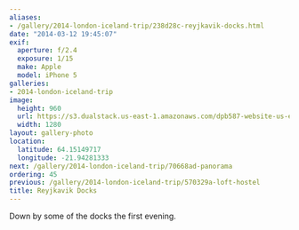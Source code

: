 ```yaml
---
aliases:
- /gallery/2014-london-iceland-trip/238d28c-reyjkavik-docks.html
date: "2014-03-12 19:45:07"
exif:
  aperture: f/2.4
  exposure: 1/15
  make: Apple
  model: iPhone 5
galleries:
- 2014-london-iceland-trip
image:
  height: 960
  url: https://s3.dualstack.us-east-1.amazonaws.com/dpb587-website-us-east-1/asset/gallery/2014-london-iceland-trip/238d28c-reyjkavik-docks~1280.jpg
  width: 1280
layout: gallery-photo
location:
  latitude: 64.15149717
  longitude: -21.94281333
next: /gallery/2014-london-iceland-trip/70668ad-panorama
ordering: 45
previous: /gallery/2014-london-iceland-trip/570329a-loft-hostel
title: Reyjkavik Docks
---
```


Down by some of the docks the first evening.
